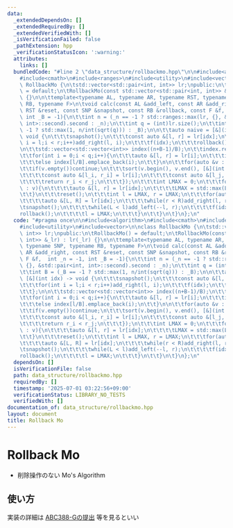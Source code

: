 ```yaml
---
data:
  _extendedDependsOn: []
  _extendedRequiredBy: []
  _extendedVerifiedWith: []
  _isVerificationFailed: false
  _pathExtension: hpp
  _verificationStatusIcon: ':warning:'
  attributes:
    links: []
  bundledCode: "#line 2 \"data_structure/rollbackmo.hpp\"\n\n#include<algorithm>\n\
    #include<cmath>\n#include<ranges>\n#include<utility>\n#include<vector>\n\nclass\
    \ RollbackMo {\n\tstd::vector<std::pair<int, int>> lr;\npublic:\n\tRollbackMo()\
    \ = default;\n\tRollbackMo(const std::vector<std::pair<int, int>> &_lr) : lr(_lr)\
    \ {}\n\n\ttemplate<typename AL, typename AR, typename RST, typename SNP, typename\
    \ RB, typename F>\n\tvoid calc(const AL &add_left, const AR &add_right, const\
    \ RST &reset, const SNP &snapshot, const RB &rollback, const F &f,  int _n = -1,\
    \ int _B = -1){\n\t\tint n = (_n == -1 ? std::ranges::max(lr, {}, &std::pair<int,\
    \ int>::second).second : _n);\n\t\tint q = (int)lr.size();\n\t\tint B = (_B ==\
    \ -1 ? std::max(1, n/int(sqrt(q))) : _B);\n\n\t\tauto naive = [&](int idx) ->\
    \ void {\n\t\t\tsnapshot();\n\t\t\tconst auto &[l, r] = lr[idx];\n\t\t\tfor(int\
    \ i = l;i < r;i++)add_right(l, i);\n\t\t\tf(idx);\n\t\t\trollback();\n\t\t};\n\
    \n\t\tstd::vector<std::vector<int>> index((n+B-1)/B);\n\t\tindex.reserve(q);\n\
    \t\tfor(int i = 0;i < q;i++){\n\t\t\tauto &[l, r] = lr[i];\n\t\t\tif(l/B == r/B)naive(i);\n\
    \t\t\telse index[l/B].emplace_back(i);\n\t\t}\n\n\t\tfor(auto &v : index){\n\t\
    \t\tif(v.empty())continue;\n\t\t\tsort(v.begin(), v.end(), [&](int i, int j){\n\
    \t\t\t\tconst auto &[l_i, r_i] = lr[i];\n\t\t\t\tconst auto &[l_j, r_j] = lr[j];\n\
    \t\t\t\treturn r_i < r_j;\n\t\t\t});\n\t\t\tint LMAX = 0;\n\t\t\tfor(auto &idx\
    \ : v){\n\t\t\t\tauto &[l, r] = lr[idx];\n\t\t\t\tLMAX = std::max(LMAX, l);\n\t\
    \t\t}\n\t\t\treset();\n\t\t\tint l = LMAX, r = LMAX;\n\t\t\tfor(auto &idx : v){\n\
    \t\t\t\tauto &[L, R] = lr[idx];\n\t\t\t\twhile(r < R)add_right(l, r++);\n\t\t\t\
    \tsnapshot();\n\t\t\t\twhile(L < l)add_left(--l, r);\n\t\t\t\tf(idx);\n\t\t\t\t\
    rollback();\n\t\t\t\tl = LMAX;\n\t\t\t}\n\t\t}\n\t}\n};\n"
  code: "#pragma once\n\n#include<algorithm>\n#include<cmath>\n#include<ranges>\n\
    #include<utility>\n#include<vector>\n\nclass RollbackMo {\n\tstd::vector<std::pair<int,\
    \ int>> lr;\npublic:\n\tRollbackMo() = default;\n\tRollbackMo(const std::vector<std::pair<int,\
    \ int>> &_lr) : lr(_lr) {}\n\n\ttemplate<typename AL, typename AR, typename RST,\
    \ typename SNP, typename RB, typename F>\n\tvoid calc(const AL &add_left, const\
    \ AR &add_right, const RST &reset, const SNP &snapshot, const RB &rollback, const\
    \ F &f,  int _n = -1, int _B = -1){\n\t\tint n = (_n == -1 ? std::ranges::max(lr,\
    \ {}, &std::pair<int, int>::second).second : _n);\n\t\tint q = (int)lr.size();\n\
    \t\tint B = (_B == -1 ? std::max(1, n/int(sqrt(q))) : _B);\n\n\t\tauto naive =\
    \ [&](int idx) -> void {\n\t\t\tsnapshot();\n\t\t\tconst auto &[l, r] = lr[idx];\n\
    \t\t\tfor(int i = l;i < r;i++)add_right(l, i);\n\t\t\tf(idx);\n\t\t\trollback();\n\
    \t\t};\n\n\t\tstd::vector<std::vector<int>> index((n+B-1)/B);\n\t\tindex.reserve(q);\n\
    \t\tfor(int i = 0;i < q;i++){\n\t\t\tauto &[l, r] = lr[i];\n\t\t\tif(l/B == r/B)naive(i);\n\
    \t\t\telse index[l/B].emplace_back(i);\n\t\t}\n\n\t\tfor(auto &v : index){\n\t\
    \t\tif(v.empty())continue;\n\t\t\tsort(v.begin(), v.end(), [&](int i, int j){\n\
    \t\t\t\tconst auto &[l_i, r_i] = lr[i];\n\t\t\t\tconst auto &[l_j, r_j] = lr[j];\n\
    \t\t\t\treturn r_i < r_j;\n\t\t\t});\n\t\t\tint LMAX = 0;\n\t\t\tfor(auto &idx\
    \ : v){\n\t\t\t\tauto &[l, r] = lr[idx];\n\t\t\t\tLMAX = std::max(LMAX, l);\n\t\
    \t\t}\n\t\t\treset();\n\t\t\tint l = LMAX, r = LMAX;\n\t\t\tfor(auto &idx : v){\n\
    \t\t\t\tauto &[L, R] = lr[idx];\n\t\t\t\twhile(r < R)add_right(l, r++);\n\t\t\t\
    \tsnapshot();\n\t\t\t\twhile(L < l)add_left(--l, r);\n\t\t\t\tf(idx);\n\t\t\t\t\
    rollback();\n\t\t\t\tl = LMAX;\n\t\t\t}\n\t\t}\n\t}\n};\n"
  dependsOn: []
  isVerificationFile: false
  path: data_structure/rollbackmo.hpp
  requiredBy: []
  timestamp: '2025-07-01 03:22:56+09:00'
  verificationStatus: LIBRARY_NO_TESTS
  verifiedWith: []
documentation_of: data_structure/rollbackmo.hpp
layout: document
title: Rollback Mo
---
```


# Rollback Mo

- 削除操作のない Mo's Algorithm

## 使い方

実装の詳細は [ABC388-Gの提出](https://atcoder.jp/contests/abc388/submissions/61703817) 等を見るといい
